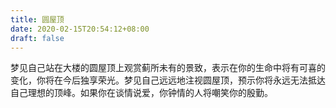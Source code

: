 ```yaml
---
title: 圆屋顶
date: 2020-02-15T20:54:12+08:00
draft: false
---
```


梦见自己站在大楼的圆屋顶上观赏蓟所未有的景致，表示在你的生命中将有可喜的变化，你将在今后独享荣光。梦见自己远远地注视圆屋顶，预示你将永远无法抵达自己理想的顶峰。如果你在谈情说爱，你钟情的人将嘲笑你的殷勤。
